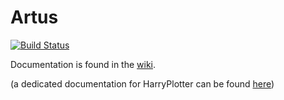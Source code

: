 Artus	
=====
[![Build Status](https://travis-ci.org/artus-analysis/Artus.svg)](https://travis-ci.org/artus-analysis/Artus)

Documentation is found in the [wiki](https://github.com/artus-analysis/Artus/wiki).

(a dedicated documentation for HarryPlotter can be found [here](https://github.com/artus-analysis/Artus/blob/master/HarryPlotter/README.md "HarryPlotter documentation"))

<!--
Example
-------

To help understand the framework concept, a comprehensive example is included. To try it out in a CMSSW environment,
run the following code:

````
scram p CMSSW_6_2_3
cd CMSSW_6_2_3/
cmsenv
cd src/
git clone https://ekptrac.physik.uni-karlsruhe.de/git/Artus
scram b -j4
scram b runtests
cd Artus/Example/data/
artusExample exampleConfig.json
root -l sample_output.root  
````

This will produce the output file "sample_output.root" which contains two folders with histograms and different
filter settings.
You can also run the example with a different configuration file:

artusExample exampleConfigNtuple.json

This will produce the output file sample_output_ntuple.root which uses the NtupleConsumerBase class to produce
ROOT Ntuples instead of histograms.


Standalone CMake compile
-----------------------

To compile standalone, make sure you have a recent ROOT and cmake installation available in your system. Furthermore,
you should have at least gcc 4.7 to benefit from the C++11 support.

````
git clone https://ekptrac.physik.uni-karlsruhe.de/git/Artus
cd Artus
cmake .
make -j4
cd Example/data/
../../artusExample exampleConfig.json
root -l sample_output.root
````

This will produce the output file "sample_output.root" which contains two folders with histograms and different
filter settings.
You can also run the example with a different configuration file:

../../artusExample exampleConfigNtuple.json

This will produce the output file sample_output_ntuple.root which uses the NtupleConsumerBase class to produce
ROOT Ntuples instead of histograms.


Code checks and static analysis
-------------------------------

Information about compiler warnings and static code analysis can be found at [Core/docs/linter.md](Core/docs/linter.md).
-->
